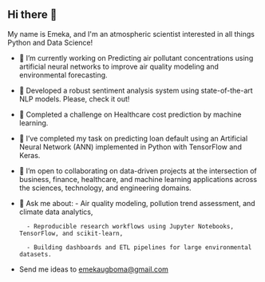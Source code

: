 ## Hi there 👋

My name is Emeka, and I'm an atmospheric scientist interested in all things Python and Data Science! 

- 🚀 I’m currently working on Predicting air pollutant concentrations using artificial neural networks to improve air quality modeling and environmental forecasting.
- 🔭 Developed a robust sentiment analysis system using state-of-the-art NLP models. Please, check it out!
- 🔭 Completed a challenge on Healthcare cost prediction by machine learning.
- 🌱 I’ve completed my task on predicting loan default using an Artificial Neural Network (ANN) implemented in Python with TensorFlow and Keras.
- 👯 I’m open to collaborating on data-driven projects at the intersection of business, finance, healthcare, and machine learning applications across the sciences, technology, and engineering domains.
- 💬 Ask me about:
        - Air quality modeling, pollution trend assessment, and climate data analytics,
  
        - Reproducible research workflows using Jupyter Notebooks, TensorFlow, and scikit-learn,
  
        - Building dashboards and ETL pipelines for large environmental datasets.
- Send me ideas to emekaugboma@gmail.com


<!--
**Mekusgood/mekusgood** is a ✨ _special_ ✨ repository because its `README.md` (this file) appears on your GitHub profile.

Here are some ideas to get you started:

- 🔭 I’m currently working on ...
- 🌱 I’m currently learning ...
- 👯 I’m looking to collaborate on ...
- 🤔 I’m looking for help with ...
- 💬 Ask me about ...
- 📫 How to reach me: ...
- 😄 Pronouns: ...
- ⚡ Fun fact: ...
-->
